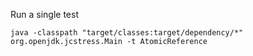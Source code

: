 Run a single test
```
java -classpath "target/classes:target/dependency/*" org.openjdk.jcstress.Main -t AtomicReference
```
